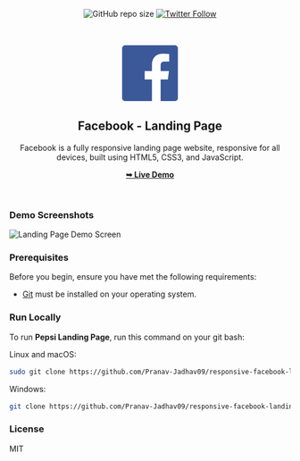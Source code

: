 <div align="center">

![GitHub repo size](https://img.shields.io/github/repo-size/Pranav-Jadhav09/responsive-facebook-landing-page)
[![Twitter Follow](https://img.shields.io/twitter/follow/Pranav_Jadhav09?style=social)](https://twitter.com/Pranav_Jadhav09)
<!-- [![Hashnode Badge](https://img.shields.io/badge/Read_Blog-2962FF?style=social&logo=hashnode&logoColor=blue)](https://thejrpranav09.hashnode.dev/sip-soar-crafting-an-irresistible-pepsi-landing-page-a-visual-journey) -->

<br />
<br />

 <img src="./assets/images/logo.png"> 

<h2 align="center">Facebook - Landing Page</h2>
Facebook is a fully responsive landing page website, responsive for all devices, built using HTML5, CSS3, and JavaScript.

<a href="https://pranav-jadhav09.github.io/responsive-facebook-landing-page/"><strong>➥ Live Demo</strong></a>

</div>

<br />

### Demo Screenshots

![Landing Page Demo Screen](./assets/images/demofb.png "Demo Screen") 

### Prerequisites

Before you begin, ensure you have met the following requirements:

- [Git](https://git-scm.com/downloads "Download Git") must be installed on your operating system.

### Run Locally

To run **Pepsi Landing Page**, run this command on your git bash:

Linux and macOS:

```bash
sudo git clone https://github.com/Pranav-Jadhav09/responsive-facebook-landing-page.git
```

Windows:

```bash
git clone https://github.com/Pranav-Jadhav09/responsive-facebook-landing-page.git
```

### License

MIT
